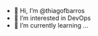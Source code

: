 - 👋 Hi, I’m @thiagofbarros
- 👀 I’m interested in DevOps
- 🌱 I’m currently learning ...
<!--- - 💞️ I’m looking to collaborate on ... 
- 📫 How to reach me ...--->

<!---
thiagofbarros/thiagofbarros is a ✨ special ✨ repository because its `README.md` (this file) appears on your GitHub profile.
You can click the Preview link to take a look at your changes.
--->
